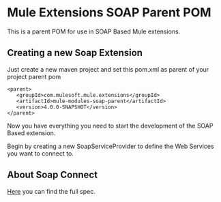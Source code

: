 # Mule Extensions SOAP Parent POM

This is a parent POM for use in SOAP Based Mule extensions.

## Creating a new Soap Extension

Just create a new maven project and set this pom.xml as parent of your project parent pom

    <parent>
       <groupId>com.mulesoft.mule.extensions</groupId>
       <artifactId>mule-modules-soap-parent</artifactId>
       <version>4.0.0-SNAPSHOT</version>
    </parent>

Now you have everything you need to start the development of the SOAP Based extension.

Begin by creating a new SoapServiceProvider to define the Web Services you want to connect to.

## About Soap Connect
    
[Here](https://docs.google.com/a/mulesoft.com/document/d/1NlNPWXxLL1enUg0Ly1EqzxmNtc03c5JOoS2NPQALXtM/edit?usp=sharing) you can find the full spec.

